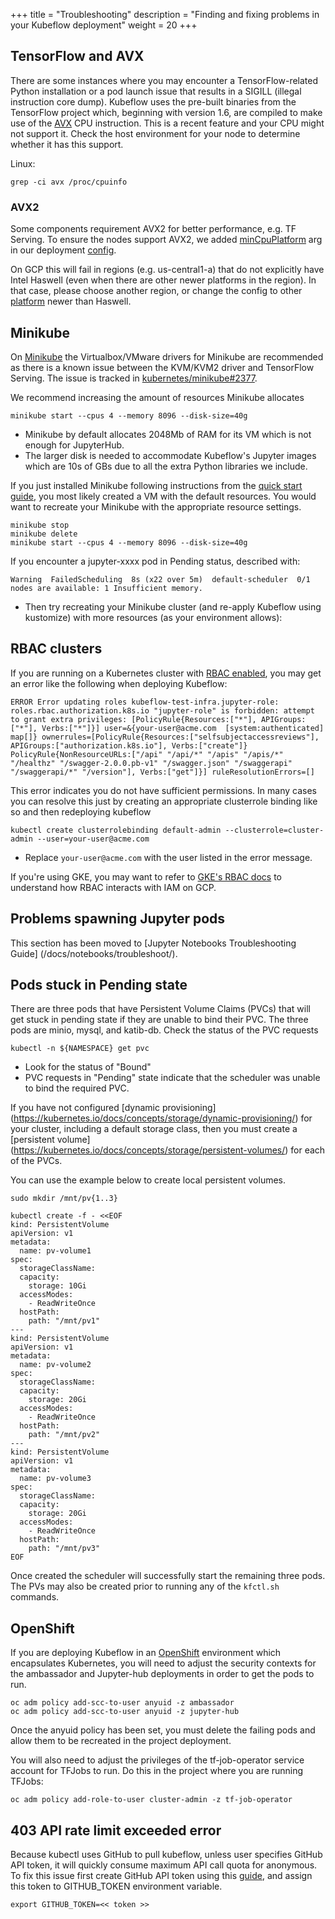 +++
title = "Troubleshooting"
description = "Finding and fixing problems in your Kubeflow deployment"
weight = 20
+++


## TensorFlow and AVX
There are some instances where you may encounter a TensorFlow-related Python installation or a pod launch issue that results in a SIGILL (illegal instruction core dump). Kubeflow uses the pre-built binaries from the TensorFlow project which, beginning with version 1.6, are compiled to make use of the [AVX](https://en.wikipedia.org/wiki/Advanced_Vector_Extensions) CPU instruction. This is a recent feature and your CPU might not support it. Check the host environment for your node to determine whether it has this support.

Linux:
```
grep -ci avx /proc/cpuinfo
```

### AVX2
Some components requirement AVX2 for better performance, e.g. TF Serving.
To ensure the nodes support AVX2, we added
[minCpuPlatform](https://cloud.google.com/compute/docs/instances/specify-min-cpu-platform)
arg in our deployment
[config](https://github.com/kubeflow/kubeflow/blob/master/scripts/gke/deployment_manager_configs/cluster.jinja#L105).

On GCP this will fail in regions (e.g. us-central1-a) that do not explicitly have Intel
Haswell (even when there are other newer platforms in the region).
In that case, please choose another region, or change the config to other
[platform](https://en.wikipedia.org/wiki/List_of_Intel_CPU_microarchitectures)
newer than Haswell.

## Minikube

On [Minikube](https://github.com/kubernetes/minikube) the Virtualbox/VMware drivers for Minikube are recommended as there is a known
issue between the KVM/KVM2 driver and TensorFlow Serving. The issue is tracked in [kubernetes/minikube#2377](https://github.com/kubernetes/minikube/issues/2377).

We recommend increasing the amount of resources Minikube allocates

```
minikube start --cpus 4 --memory 8096 --disk-size=40g
```

  * Minikube by default allocates 2048Mb of RAM for its VM which is not enough
    for JupyterHub.
  * The larger disk is needed to accommodate Kubeflow's Jupyter images which
    are 10s of GBs due to all the extra Python libraries we include.

If you just installed Minikube following instructions from the [quick start guide](https://kubernetes.io/docs/getting-started-guides/minikube/#installation), you most likely
created a VM with the default resources. You would want to recreate your Minikube with the appropriate resource settings.
```
minikube stop
minikube delete
minikube start --cpus 4 --memory 8096 --disk-size=40g
```

If you encounter a jupyter-xxxx pod in Pending status, described with:
```
Warning  FailedScheduling  8s (x22 over 5m)  default-scheduler  0/1 nodes are available: 1 Insufficient memory.
```
  * Then try recreating your Minikube cluster (and re-apply Kubeflow using kustomize) with more resources (as your environment allows):

## RBAC clusters

If you are running on a Kubernetes cluster with [RBAC enabled](https://kubernetes.io/docs/admin/authorization/rbac/#command-line-utilities), you may get an error like the following when deploying Kubeflow:

```
ERROR Error updating roles kubeflow-test-infra.jupyter-role: roles.rbac.authorization.k8s.io "jupyter-role" is forbidden: attempt to grant extra privileges: [PolicyRule{Resources:["*"], APIGroups:["*"], Verbs:["*"]}] user=&{your-user@acme.com  [system:authenticated] map[]} ownerrules=[PolicyRule{Resources:["selfsubjectaccessreviews"], APIGroups:["authorization.k8s.io"], Verbs:["create"]} PolicyRule{NonResourceURLs:["/api" "/api/*" "/apis" "/apis/*" "/healthz" "/swagger-2.0.0.pb-v1" "/swagger.json" "/swaggerapi" "/swaggerapi/*" "/version"], Verbs:["get"]}] ruleResolutionErrors=[]
```

This error indicates you do not have sufficient permissions. In many cases you can resolve this just by creating an appropriate
clusterrole binding like so and then redeploying kubeflow

```commandline
kubectl create clusterrolebinding default-admin --clusterrole=cluster-admin --user=your-user@acme.com
```

  * Replace `your-user@acme.com` with the user listed in the error message.

If you're using GKE, you may want to refer to [GKE's RBAC docs](https://cloud.google.com/kubernetes-engine/docs/how-to/role-based-access-control) to understand
how RBAC interacts with IAM on GCP.

## Problems spawning Jupyter pods

This section has been moved to [Jupyter Notebooks Troubleshooting Guide] (/docs/notebooks/troubleshoot/).


## Pods stuck in Pending state

There are three pods that have Persistent Volume Claims (PVCs) that will get stuck in pending state if they are unable to bind their PVC. The three pods are minio, mysql, and katib-db.
Check the status of the PVC requests

```
kubectl -n ${NAMESPACE} get pvc
```

  * Look for the status of "Bound"
  * PVC requests in "Pending" state indicate that the scheduler was unable to bind the required PVC. 

If you have not configured [dynamic provisioning] (https://kubernetes.io/docs/concepts/storage/dynamic-provisioning/) for your cluster, including a default storage class, then you must create a [persistent volume] (https://kubernetes.io/docs/concepts/storage/persistent-volumes/) for each of the PVCs.

You can use the example below to create local persistent volumes.

```commandline
sudo mkdir /mnt/pv{1..3}

kubectl create -f - <<EOF
kind: PersistentVolume
apiVersion: v1
metadata:
  name: pv-volume1
spec:
  storageClassName:
  capacity:
    storage: 10Gi
  accessModes:
    - ReadWriteOnce
  hostPath:
    path: "/mnt/pv1"
---
kind: PersistentVolume
apiVersion: v1
metadata:
  name: pv-volume2
spec:
  storageClassName:
  capacity:
    storage: 20Gi
  accessModes:
    - ReadWriteOnce
  hostPath:
    path: "/mnt/pv2"
---
kind: PersistentVolume
apiVersion: v1
metadata:
  name: pv-volume3
spec:
  storageClassName:
  capacity:
    storage: 20Gi
  accessModes:
    - ReadWriteOnce
  hostPath:
    path: "/mnt/pv3"
EOF
```
Once created the scheduler will successfully start the remaining three pods. The PVs may also be created prior to running any of the `kfctl.sh` commands.

## OpenShift
If you are deploying Kubeflow in an [OpenShift](https://github.com/openshift/origin) environment which encapsulates Kubernetes, you will need to adjust the security contexts for the ambassador and Jupyter-hub deployments in order to get the pods to run.

```commandline
oc adm policy add-scc-to-user anyuid -z ambassador
oc adm policy add-scc-to-user anyuid -z jupyter-hub
```
Once the anyuid policy has been set, you must delete the failing pods and allow them to be recreated in the project deployment.

You will also need to adjust the privileges of the tf-job-operator service account for TFJobs to run. Do this in the project where you are running TFJobs:

```commandline
oc adm policy add-role-to-user cluster-admin -z tf-job-operator
```

## 403 API rate limit exceeded error

Because kubectl uses GitHub to pull kubeflow, unless user specifies GitHub API token, it will quickly consume maximum API call quota for anonymous.
To fix this issue first create GitHub API token using this [guide](https://help.github.com/articles/creating-a-personal-access-token-for-the-command-line/), and assign this token to GITHUB_TOKEN environment variable.

```commandline
export GITHUB_TOKEN=<< token >>
```
